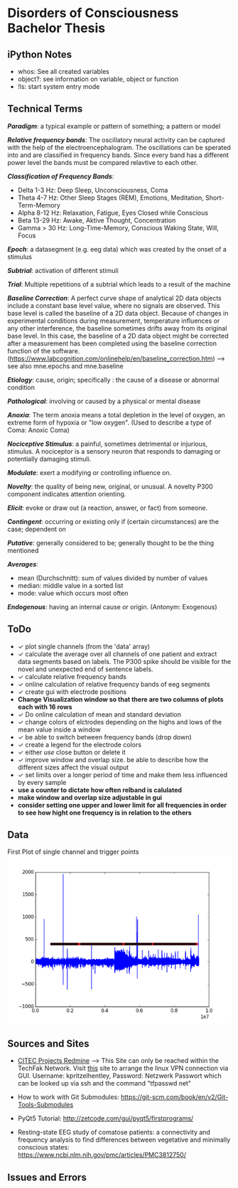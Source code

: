 # Disorders of Consciousness Bachelor Thesis

## iPython Notes
- whos: See all created variables
- object?: see information on variable, object or function
- !ls: start system entry mode

## Technical Terms

__*Paradigm*__: a typical example or pattern of something; a pattern or model

__*Relative frequency bands*__: The oscillatory neural activity can be captured with the help of the electroencephalogram. The oscillations can be sperated into and are classified in frequency bands. Since every band has a different power level the bands must be compared relavtive to each other.

__*Classification of Frequency Bands*__: 
- Delta 1-3 Hz: Deep Sleep, Unconsciousness, Coma 
- Theta 4-7 Hz: Other Sleep Stages (REM), Emotions, Meditation, Short-Term-Memory 
- Alpha 8-12 Hz: Relaxation, Fatigue, Eyes Closed while Conscious 
- Beta 13-29 Hz: Awake, Aktive Thought, Concentration 
- Gamma > 30 Hz: Long-Time-Memory, Conscious Waking State, Will, Focus

__*Epoch*__: a datasegment (e.g. eeg data) which was created by the onset of a stimulus

__*Subtrial*__: activation of different stimuli

__*Trial*__: Multiple repetitions of a subtrial which leads to a result of the machine 

__*Baseline Correction*__: A perfect curve shape of analytical 2D data objects include a constant base level value, where no signals are observed. This base level is called the baseline of a 2D data object. Because of changes in experimental conditions during measurement, temperature influences or any other interference, the baseline sometimes drifts away from its original base level. In this case, the baseline of a 2D data object might be corrected after a measurement has been completed using the baseline correction function of the software. (https://www.labcognition.com/onlinehelp/en/baseline_correction.htm) --> see also mne.epochs and mne.baseline

__*Etiology*__: cause, origin; specifically : the cause of a disease or abnormal condition 

__*Pathological*__: involving or caused by a physical or mental disease

__*Anoxia*__: The term anoxia means a total depletion in the level of oxygen, an extreme form of hypoxia or "low oxygen". (Used to describe a type of Coma: Anoxic Coma)

__*Nociceptive Stimulus*__: a painful, sometimes detrimental or injurious, stimulus. A nociceptor is a sensory neuron that responds to damaging or potentially damaging stimuli.

__*Modulate*__: exert a modifying or controlling influence on.

__*Novelty*__: the quality of being new, original, or unusual. A novelty P300 component indicates attention orienting.

__*Elicit*__: evoke or draw out (a reaction, answer, or fact) from someone.

__*Contingent*__: occurring or existing only if (certain circumstances) are the case; dependent on

__*Putative*__: generally considered to be; generally thought to be the thing mentioned

__*Averages*__: 
- mean (Durchschnitt): sum of values divided by number of values
- median: middle value in a sorted list
- mode: value which occurs most often

__*Endogenous*__: having an internal cause or origin. (Antonym: Exogenous)

## ToDo
- ✓ plot single channels (from the 'data' array)
- ✓ calculate the average over all channels of one patient and extract data segments based on labels. The P300 spike should be visible for the novel and unexpected end of sentence labels.
- ✓ calculate relative frequency bands
- ✓ online calculation of relative frequency bands of eeg segments
- ✓ create gui with electrode positions
- __Change Visualization window so that there are two columns of plots each with 16 rows__
- ✓ Do online calculation of mean and standard deviation
- ✓ change colors of elctrodes depending on the highs and lows of the mean value inside a window
- ✓ be able to switch between frequency bands (drop down)
- ✓ create a legend for the electrode colors
- ✓ either *use* close button or delete it
- ✓ improve window and overlap size. be able to describe how the different sizes affect the visual output
- ✓ set limits over a longer period of time and make them less influenced by every sample
- __use a counter to dictate how often relband is calulated__
- __make window and overlap size adjustable in gui__
- __consider setting one upper and lower limit for all frequencies in order to see how hight one frequency is in relation to the others__

## Data
First Plot of single channel and trigger points
![example plot](https://github.com/kpritzelhentley/WakingComaThesis/blob/master/Python%20Skipts/example_channel_and_trigger_plt.png)

## Sources and Sites
- [CITEC Projects Redmine](https://projects.cit-ec.uni-bielefeld.de/)
--> This Site can only be reached within the TechFak Network. Visit [this](https://techfak.net/dienste/netz/vpn) site to arrange the linux VPN connection via GUI. Username: kpritzelhentley, Password: Netzwerk Passwort which can be looked up via ssh and the command "tfpasswd net"
- How to work with Git Submodules: https://git-scm.com/book/en/v2/Git-Tools-Submodules
- PyQt5 Tutorial: http://zetcode.com/gui/pyqt5/firstprograms/

- Resting-state EEG study of comatose patients: a connectivity and frequency analysis to find differences between vegetative and minimally conscious states: https://www.ncbi.nlm.nih.gov/pmc/articles/PMC3812750/

## Issues and Errors
